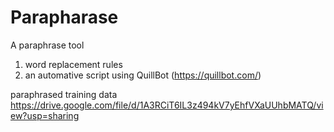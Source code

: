 # Parapharase
A paraphrase tool

1. word replacement rules
2. an automative script using QuillBot (https://quillbot.com/)

paraphrased training data
https://drive.google.com/file/d/1A3RCiT6IL3z494kV7yEhfVXaUUhbMATQ/view?usp=sharing
